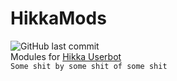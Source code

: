 # HikkaMods
![GitHub last commit](https://img.shields.io/github/last-commit/fuccsoc/Hikkamods?color=%23000&style=for-the-badge)
</br>Modules for [Hikka Userbot](https://github.com/hikariatama/Hikka)
</br>`Some shit by some shit of some shit`
</br></br>
<!--shitcodeaaaaaalert->
<i>powered by hikari's love to fuccsoc</i>

